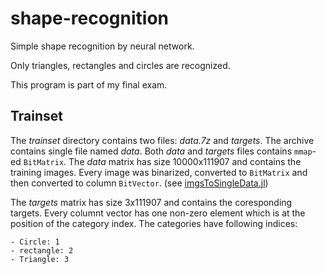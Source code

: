 # shape-recognition
Simple shape recognition by neural network.

Only triangles, rectangles and circles are recognized.

This program is part of my final exam.

## Trainset
The *trainset* directory contains two files: *data.7z* and *targets*.
The archive contains single file named *data*. Both *data* and *targets* files contains `mmap`-ed `BitMatrix`.
The *data* matrix has size 10000x111907 and contains the training images. Every image was binarized,
converted to `BitMatrix` and then converted to column `BitVector`. (see [imgsToSingleData.jl](imgsToSingleData.jl))

The *targets* matrix has size 3x111907 and contains the coresponding targets. Every columnt vector
has one non-zero element which is at the position of the category index.
The categories have following indices:

    - Circle: 1
    - rectangle: 2
    - Triangle: 3
